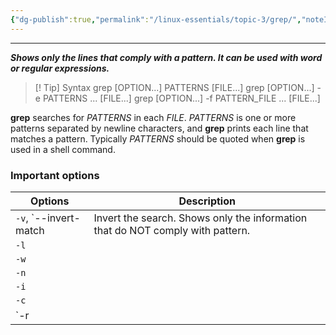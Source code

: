 ```yaml
---
{"dg-publish":true,"permalink":"/linux-essentials/topic-3/grep/","noteIcon":"1"}
---
```


---
___Shows only the lines that comply with a pattern. It can be used with word or regular expressions.___

> [! Tip] Syntax
	  grep [OPTION...] PATTERNS [FILE...]
       grep [OPTION...] -e PATTERNS ... [FILE...]
       grep [OPTION...] -f PATTERN_FILE ... [FILE...]

**grep** searches for _PATTERNS_ in each _FILE_.  _PATTERNS_ is one or more patterns separated by newline characters, and **grep** prints each line that matches a pattern.  Typically _PATTERNS_ should be quoted when **grep** is used in a shell command.

### Important options

| Options               | Description                                                                    |
| --------------------- | ------------------------------------------------------------------------------ |
| `-v`, `--invert-match | Invert the search. Shows only the information that do NOT comply with pattern. |
| `-l`                  |                                                                                |
| `-w`                  |                                                                                |
| `-n`                  |                                                                                |
| `-i`                  |                                                                                |
| `-c`                  |                                                                                |
| `-r                   |                                                                                |

